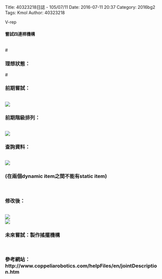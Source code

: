 Title: 40323218日誌 - 105/07/11
Date: 2016-07-11 20:37
Category: 2016bg2
Tags: Kmol 
Author: 40323218


V-rep

<!-- PELICAN_END_SUMMARY -->

<h4>嘗試四連桿機構</h4>
<br>
#<h3>理想狀態：</h3>
#<br>

<h3>前期嘗試：</h3>
<br>
<img src="http://coursemdetw.github.io/project_site_files/files/2016spring/g2/40323218/before.gif" weight=600 >
<br>
<h3>前期階級排列：</h3>
<br>
<img src="http://coursemdetw.github.io/project_site_files/files/2016spring/g2/40323218/step10.png" weight=600 >
<br>
<h3>查詢資料：</h3>
<br>
<img src="http://coursemdetw.github.io/project_site_files/files/2016spring/g2/40323218/step11.png" weight=600 >
<br>
<h3>(在兩個dynamic item之間不能有static item)</h3>
<br>
<h3>修改後：</h3>
<br>
<img src="http://coursemdetw.github.io/project_site_files/files/2016spring/g2/40323218/step12.png" weight=600 >
<br>
<img src="http://coursemdetw.github.io/project_site_files/files/2016spring/g2/40323218/after.gif" weight=600 >
<br>
<h3>未來嘗試：製作搖擺機構</h3>
<br>
<h3>參考網站：http://www.coppeliarobotics.com/helpFiles/en/jointDescription.htm </h3>





